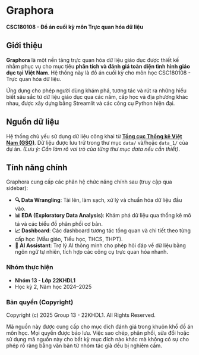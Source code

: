 # Graphora

**CSC180108 - Đồ án cuối kỳ môn Trực quan hóa dữ liệu**

## Giới thiệu

**Graphora** là một nền tảng trực quan hóa dữ liệu giáo dục được thiết kế nhằm phục vụ cho mục tiêu **phân tích và đánh giá toàn diện tình hình giáo dục tại Việt Nam**. Hệ thống này là đồ án cuối kỳ cho môn học CSC180108 - Trực quan hóa dữ liệu.

Ứng dụng cho phép người dùng khám phá, tương tác và rút ra những hiểu biết sâu sắc từ dữ liệu giáo dục qua các năm, cấp học và địa phương khác nhau, được xây dựng bằng Streamlit và các công cụ Python hiện đại.

## Nguồn dữ liệu

Hệ thống chủ yếu sử dụng dữ liệu công khai từ **[Tổng cục Thống kê Việt Nam (GSO)](https://www.gso.gov.vn/giao-duc/)**. Dữ liệu được lưu trữ trong thư mục `data/` và/hoặc `data_1/` của dự án. *(Lưu ý: Cần làm rõ vai trò của từng thư mục data nếu cần thiết)*.

## Tính năng chính

Graphora cung cấp các phân hệ chức năng chính sau (truy cập qua sidebar):

* **🔍 Data Wrangling**: Tải lên, làm sạch, xử lý và chuẩn hóa dữ liệu đầu vào.
* **📊 EDA (Exploratory Data Analysis)**: Khám phá dữ liệu qua thống kê mô tả và các biểu đồ phân phối cơ bản.
* **📈 Dashboard**: Các dashboard tương tác tổng quan và chi tiết theo từng cấp học (Mẫu giáo, Tiểu học, THCS, THPT).
* **🤖 AI Assistant**: Trợ lý AI thông minh cho phép hỏi đáp về dữ liệu bằng ngôn ngữ tự nhiên, tích hợp các công cụ trực quan hóa nhanh.


### Nhóm thực hiện

* **Nhóm 13 - Lớp 22KHDL1**
* Học kỳ 2, Năm học 2024–2025

### Bản quyền (Copyright)

Copyright (c) 2025 Group 13 - 22KHDL1. All Rights Reserved.

Mã nguồn này được cung cấp cho mục đích đánh giá trong khuôn khổ đồ án môn học. Mọi quyền được bảo lưu. Việc sao chép, phân phối, sửa đổi hoặc sử dụng mã nguồn này cho bất kỳ mục đích nào khác mà không có sự cho phép rõ ràng bằng văn bản từ nhóm tác giả đều bị nghiêm cấm.
